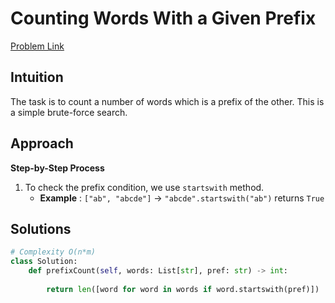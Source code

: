 **Counting Words With a Given Prefix**
=
[Problem Link](https://leetcode.com/problems/counting-words-with-a-given-prefix/description)

## Intuition
The task is to count a number of words which is a prefix of the other. This is a simple brute-force search.

## Approach
**Step-by-Step Process**

1. To check the prefix condition, we use `startswith` method.
   - **Example** : `["ab", "abcde"]` -> `"abcde".startswith("ab")` returns `True`
  
## Solutions
```python
# Complexity O(n*m)
class Solution:
    def prefixCount(self, words: List[str], pref: str) -> int:
        
        return len([word for word in words if word.startswith(pref)])
```
